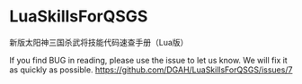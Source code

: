 LuaSkillsForQSGS
================

新版太阳神三国杀武将技能代码速查手册（Lua版）

If you find BUG in reading, please use the issue to let us know. We will fix it as quickly as possible.
https://github.com/DGAH/LuaSkillsForQSGS/issues/7
